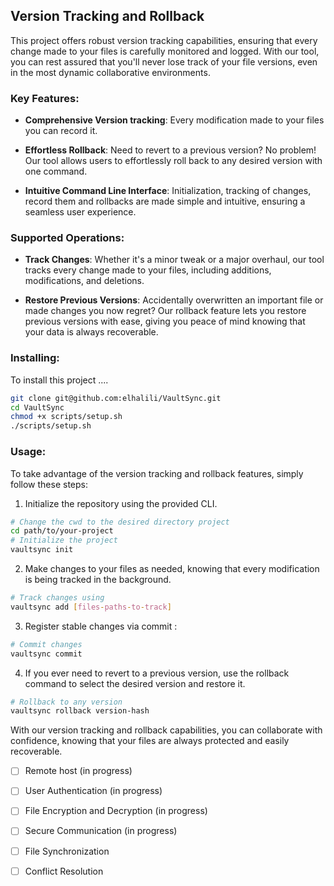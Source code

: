 ## Version Tracking and Rollback

This project offers robust version tracking capabilities, ensuring that every change made to your files is carefully monitored and logged. With our tool, you can rest assured that you'll never lose track of your file versions, even in the most dynamic collaborative environments.

### Key Features:

- **Comprehensive Version tracking**: Every modification made to your files you can record it.
  
- **Effortless Rollback**: Need to revert to a previous version? No problem! Our tool allows users to effortlessly roll back to any desired version with one command.
  
- **Intuitive Command Line Interface**: Initialization, tracking of changes, record them and rollbacks are made simple and intuitive, ensuring a seamless user experience.

### Supported Operations:

- **Track Changes**: Whether it's a minor tweak or a major overhaul, our tool tracks every change made to your files, including additions, modifications, and deletions.
  
- **Restore Previous Versions**: Accidentally overwritten an important file or made changes you now regret? Our rollback feature lets you restore previous versions with ease, giving you peace of mind knowing that your data is always recoverable.

### Installing:
To install this project ....
```bash
git clone git@github.com:elhalili/VaultSync.git
cd VaultSync
chmod +x scripts/setup.sh
./scripts/setup.sh
```

### Usage:

To take advantage of the version tracking and rollback features, simply follow these steps:
1. Initialize the repository using the provided CLI.
```bash
# Change the cwd to the desired directory project
cd path/to/your-project
# Initialize the project
vaultsync init
```
2. Make changes to your files as needed, knowing that every modification is being tracked in the background.
```bash
# Track changes using
vaultsync add [files-paths-to-track]
```
3. Register stable changes via commit :
```bash
# Commit changes
vaultsync commit
```
4. If you ever need to revert to a previous version, use the rollback command to select the desired version and restore it.
```bash
# Rollback to any version 
vaultsync rollback version-hash
```

With our version tracking and rollback capabilities, you can collaborate with confidence, knowing that your files are always protected and easily recoverable.
- [ ] Remote host (in progress)
- [ ] User Authentication (in progress)
- [ ] File Encryption and Decryption (in progress)
- [ ] Secure Communication (in progress)
- [ ] File Synchronization
- [ ] Conflict Resolution

